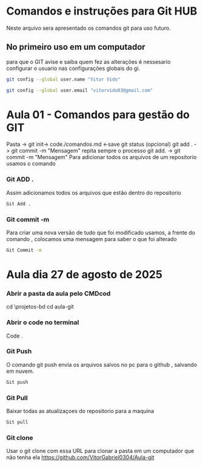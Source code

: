 # Comandos e instruções para Git HUB
Neste arquivo sera apresentado os comandos git para uso futuro.

## No primeiro uso em um computador 
para que o GIT avise e saiba quem fez as alterações é nessesario
configurar o usuario nas configurações globais do gi.
```bash
git config --global user.name "Vitor Vido"

git config --global user.email "vitorvido03@gmail.com"
```



# Aula 01 - Comandos para gestão do GIT 
Pasta -> git init-> code./comandos.md <-save
git status (opcional) git add . -> git commit -m "Mensagem" 
repita sempre o processo git add. -> git commit -m "Mensagem"
Para adicionar todos os arquivos de um repositorio usamos o comando

### Git ADD .
  Assim adicionamos todos os arquivos que estão dentro do repositorio
  ``` Bash 
Git Add .
  ```
### Git commit -m
Para criar uma nova versão de tudo que foi modificado usamos, a frente do comando , colocamos uma mensagem para saber o que foi alterado
``` Bash 
Git Commit -m  
  ```
  
  
  # Aula dia 27 de agosto de 2025
  
  ### Abrir a pasta da aula pelo CMDcod
   cd \projetos-bd
   cd aula-git

   ### Abrir o code no terminal
      
Code .
 

   ### Git Push 
   O comando git push envia os arquivos salvos no pc para o github , salvando em nuvem.

   ``` Bash 
Git push  
  ```

   ### Git Pull
   Baixar todas as atualizaçoes do repositorio para a maquina

``` Bash 
Git pull
  ```

   ### Git clone
   Usar o git clone com essa URL para clonar a pasta em um computador que não tenha ela
   https://github.com/VitorGabriel0304/Aula-git

  